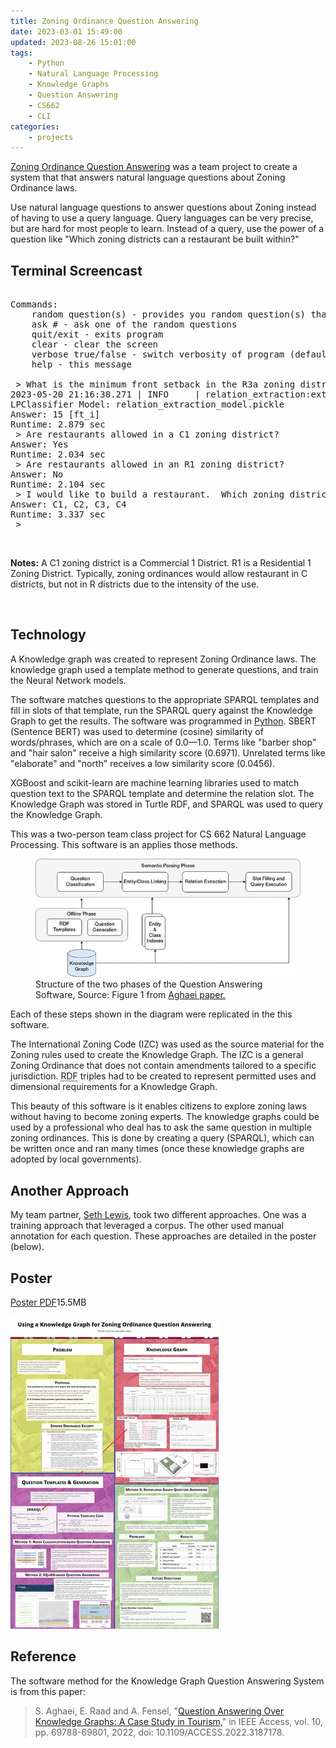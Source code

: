 ```yaml
---
title: Zoning Ordinance Question Answering
date: 2023-03-01 15:49:00
updated: 2023-08-26 15:01:00
tags: 
    - Python
    - Natural Language Processing
    - Knowledge Graphs
    - Question Answering
    - CS662
    - CLI
categories:
    - projects
---
```


[Zoning Ordinance Question Answering](https://github.com/micahcochran/cs662-qa-land-dev-law-sys) was a team project to create a system that that answers natural language questions about Zoning Ordinance laws.  

Use natural language questions to answer questions about Zoning instead of having to use a query language.  Query languages can be very precise, but are hard for most people to learn.  Instead of a query, use the power of a question like "Which zoning districts can a restaurant be built within?"


## Terminal Screencast

<div id="screencast-player"></div>

<pre class="nojs">

Commands:
    random question(s) - provides you random question(s) that can be asked
    ask # - ask one of the random questions
    quit/exit - exits program
    clear - clear the screen
    verbose true/false - switch verbosity of program (default false)
    help - this message

 > What is the minimum front setback in the R3a zoning district?
2023-05-20 21:16:38.271 | INFO     | relation_extraction:extract:220 - Loading M
LPClassifier Model: relation_extraction_model.pickle
Answer: 15 [ft_i]
Runtime: 2.879 sec
 > Are restaurants allowed in a C1 zoning district? 
Answer: Yes
Runtime: 2.034 sec
 > Are restaurants allowed in an R1 zoning district?
Answer: No
Runtime: 2.104 sec
 > I would like to build a restaurant.  Which zoning district permits this use?
Answer: C1, C2, C3, C4
Runtime: 3.337 sec
 >
</pre>

<br>

**Notes:** A <abbr>C1</abbr> zoning district is a Commercial 1 District.  <abbr>R1</abbr> is a Residential 1 Zoning District.  Typically, zoning ordinances would allow restaurant in <abbr>C</abbr> districts, but not in <abbr>R</abbr> districts due to the intensity of the use. 


<br>

## Technology
A Knowledge graph was created to represent Zoning Ordinance laws.  The knowledge graph used a template method to generate questions, and train the Neural Network models.  

<p>The software matches questions to the appropriate SPARQL templates and fill in slots of that template, run the SPARQL query against the Knowledge Graph to get the results. The software was programmed in <a href="/tags/Python/">Python</a>.  <abbr>SBERT</abbr> (Sentence BERT) was used to determine (cosine) similarity of words/phrases, which are on a scale of 0.0&mdash;1.0. Terms like "barber shop" and "hair salon" receive a high similarity score (0.6971). Unrelated terms like "elaborate" and "north" receives a low similarity score (0.0456).</p>

XGBoost and scikit-learn are machine learning libraries used to match question text to the SPARQL template and determine the relation slot.  The Knowledge Graph was stored in Turtle RDF, and SPARQL was used to query the Knowledge Graph.

<p>This was a two-person team class project for CS&nbsp;662 Natural Language Processing.  This software is an applies those methods.</p>


<figure>
    <img src="/images/qakg-tourism.jpg">
    <figcaption> Structure of the two phases of the Question Answering Software, Source: Figure 1 from <a href="#Reference">Aghaei paper.</a></figcaption>
</figure>


Each of these steps shown in the diagram were replicated in the this software.

The International Zoning Code (<abbr>IZC</abbr>) was used as the source material for the Zoning rules used to create the Knowledge Graph. The <abbr>IZC</abbr> is a general Zoning Ordinance that does not contain amendments tailored to a specific jurisdiction. <abbr title="Resource Description Framework">RDF</abbr> triples had to be created to represent permitted uses and dimensional requirements for a Knowledge Graph.

This beauty of this software is it enables citizens to explore zoning laws without having to become zoning experts.  The knowledge graphs could be used by a professional who deal has to ask the same question in multiple zoning ordinances. This is done by creating a query (SPARQL), which can be written once and ran many times (once these knowledge graphs are adopted by local governments).

## Another Approach
My team partner, [Seth Lewis](https://www.linkedin.com/in/seth-lewis-bb8999120/), took two different approaches.  One was a training approach that leveraged a corpus.  The other used manual annotation for each question.  These approaches are detailed in the poster (below).

## Poster

<a href="https://github.com/micahcochran/cs662-qa-land-dev-law-sys/raw/main/poster/2022-11-29-final-poster.pdf" target="_self">Poster PDF</a>15.5MB

[![Poster](/images/2022-11-29-final-poster.webp)](https://github.com/micahcochran/cs662-qa-land-dev-law-sys/raw/main/poster/2022-11-29-final-poster.pdf)


## Reference
The software method for the Knowledge Graph Question Answering System is from this paper:
> S. Aghaei, E. Raad and A. Fensel, "[Question Answering Over Knowledge Graphs: A Case Study in Tourism,](https://ieeexplore.ieee.org/document/9810255)" in IEEE Access, vol. 10, pp. 69788-69801, 2022, doi: 10.1109/ACCESS.2022.3187178.




<script src="/ascii/asciinema-player.min.js"></script>
<script>
    AsciinemaPlayer.create('/ascii/kgqas.cast', document.getElementById('screencast-player'), {
         preload: true,
//         theme: "urban",
         theme: "monokai",
    });
</script>